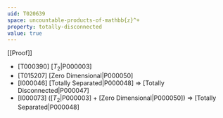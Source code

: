 ```yaml
---
uid: T020639
space: uncountable-products-of-mathbb{z}^+
property: totally-disconnected
value: true
---
```

[[Proof]]

* [T000390] [$T_2$|P000003]
* [T015207] [Zero Dimensional|P000050]
* [I000046] [Totally Separated|P000048] => [Totally Disconnected|P000047]
* [I000073] ([$T_2$|P000003] + [Zero Dimensional|P000050]) => [Totally Separated|P000048]

